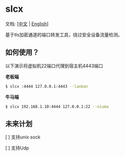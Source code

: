 # slcx

文档: [[中文](README.md) | [English](doc/README-en.md)]

基于tls加密通道的端口转发工具，绕过安全设备流量检测。

## 如何使用？

以下演示将虚拟机22端口代理到宿主机4443端口

**老板端**

```bash
$ slcx :4444 127.0.0.1:4443 --laoban
```

**牛马端**

```bash
$ slcx 192.168.1.10:4444 127.0.0.1:22 --niuma
```

## 未来计划

[ ] 支持unix sock

[ ] 支持Udp
